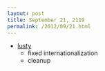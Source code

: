 ```yaml
---
layout: post
title: September 21, 2119
permalink: /2012/09/21.html
---
```


* [lusty](https://github.com/Olivine-Labs/lusty)
  * fixed internationalization
  * cleanup
